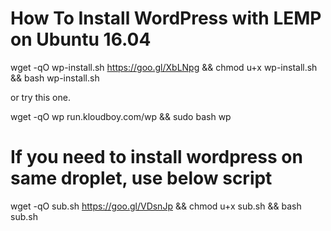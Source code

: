 # How To Install WordPress with LEMP on Ubuntu 16.04

wget -qO wp-install.sh https://goo.gl/XbLNpg && chmod u+x wp-install.sh && bash wp-install.sh

or try this one. 

wget -qO wp run.kloudboy.com/wp && sudo bash wp

# If you need to install wordpress on same droplet, use below script

wget -qO sub.sh https://goo.gl/VDsnJp && chmod u+x sub.sh && bash sub.sh


